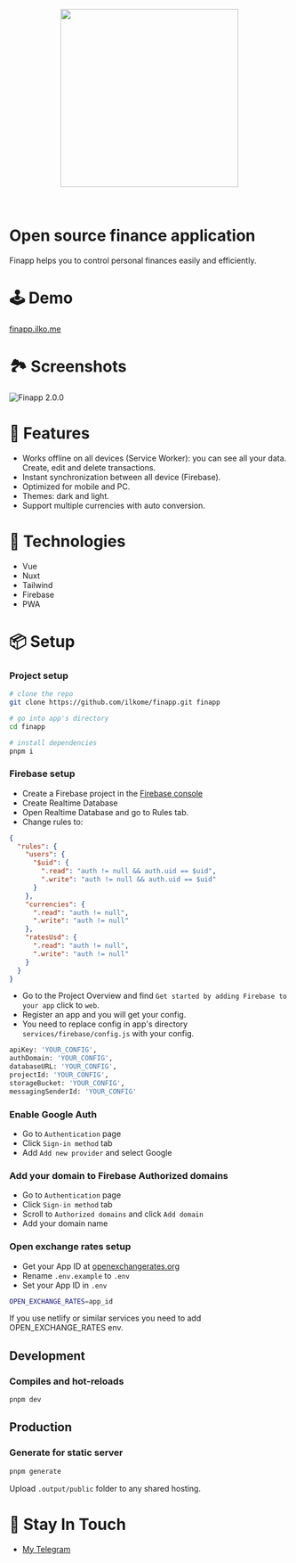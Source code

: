 <p align="center"><img align="center" style="width:320px" src="https://finapp.ilko.me/logo.png"/></p><br/>

# Open source finance application
Finapp helps you to control personal finances easily and efficiently.

# 🕹 Demo
[finapp.ilko.me](https://finapp.ilko.me/)

# 🏞 Screenshots
![Finapp 2.0.0](https://firebasestorage.googleapis.com/v0/b/finapp-17474.appspot.com/o/2.0.0%2Ffinapp-2.0.0-promo.png?alt=media&token=bce821da-f5fa-4e8a-be7a-8fc0ebfaf260)

# 🚀 Features
- Works offline on all devices (Service Worker): you can see all your data. Create, edit and delete transactions.
- Instant synchronization between all device (Firebase).
- Optimized for mobile and PC.
- Themes: dark and light.
- Support multiple currencies with auto conversion.

# 🦄 Technologies
- Vue
- Nuxt
- Tailwind
- Firebase
- PWA

# 📦 Setup

### Project setup

``` bash
# clone the repo
git clone https://github.com/ilkome/finapp.git finapp

# go into app's directory
cd finapp

# install dependencies
pnpm i
```

### Firebase setup

- Create a Firebase project in the [Firebase console](https://console.firebase.google.com/)
- Create Realtime Database
- Open Realtime Database and go to Rules tab.
- Change rules to:

``` json
{
  "rules": {
    "users": {
      "$uid": {
        ".read": "auth != null && auth.uid == $uid",
        ".write": "auth != null && auth.uid == $uid"
      }
    },
    "currencies": {
      ".read": "auth != null",
      ".write": "auth != null"
    },
    "ratesUsd": {
      ".read": "auth != null",
      ".write": "auth != null"
    }
  }
}
```

- Go to the Project Overview and find `Get started by adding Firebase to your app` click to `web`.
- Register an app and you will get your config.
- You need to replace config in app's directory `services/firebase/config.js` with your config.

``` bash
apiKey: 'YOUR_CONFIG',
authDomain: 'YOUR_CONFIG',
databaseURL: 'YOUR_CONFIG',
projectId: 'YOUR_CONFIG',
storageBucket: 'YOUR_CONFIG',
messagingSenderId: 'YOUR_CONFIG'
```

### Enable Google Auth
- Go to `Authentication` page
- Click `Sign-in method` tab
- Add `Add new provider` and select Google

### Add your domain to Firebase Authorized domains
- Go to `Authentication` page
- Click `Sign-in method` tab
- Scroll to `Authorized domains` and click `Add domain`
- Add your domain name

### Open exchange rates setup
- Get your App ID at [openexchangerates.org](https://openexchangerates.org/signup/free)
- Rename `.env.example` to `.env`
- Set your App ID in `.env`

``` bash
OPEN_EXCHANGE_RATES=app_id
```

If you use netlify or similar services you need to add OPEN_EXCHANGE_RATES env.

## Development

### Compiles and hot-reloads

``` bash
pnpm dev
```

## Production

### Generate for static server

``` bash
pnpm generate
```

Upload `.output/public` folder to any shared hosting.

# 🤪 Stay In Touch

- [My Telegram](https://t.me/ilkome)
